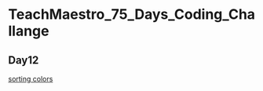 # TeachMaestro_75_Days_Coding_Challange
## Day12
[sorting colors](https://github.com/rudy8399/TeachMaestro_75_Days_Coding_Challange/tree/main/75-sort-colors)
